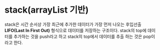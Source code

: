 # stack(arrayList 기반)

stack은 시간 순서상 가장 최근에 추가한 데이터가 가장 먼저 나오는 후입선출 **LIFO(Last In First Out)** 형식으로 데이터를
저장하는 구조이다. stack의 top에 데이터를 추가하는 것을 push라고 하고 stack의 top에서 데이터를 추출 하는 것은 pop이라고 한다.
